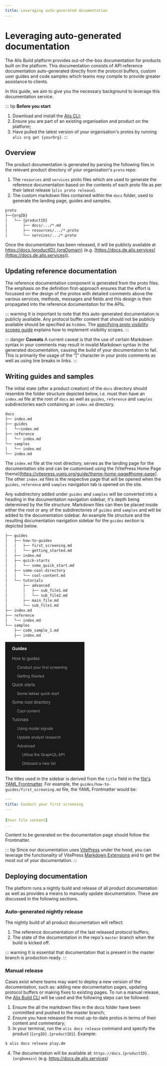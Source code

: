 ```yaml
---
title: Leveraging auto-generated documentation
---
```


# Leveraging auto-generated documentation

The Alis Build platform provides out-of-the-box documentation for products built on the platform. This documentation consists of API reference documentation auto-generated directly from the protocol buffers, custom user guides and code samples which teams may compile to provide greater assistance to clients.

In this guide, we aim to give you the necessary background to leverage this documentation service.

::: tip **Before you start**
1. Download and install the [Alis CLI](/guides/getting-started/command-line-interface);
2. Ensure you are part of an existing organisation and product on the platform;
3. Have pulled the latest version of your organisation's protos by running `alis org get {yourOrg}`.
:::

## Overview

The product documentation is generated by parsing the following files in the relevant product directory of your organisation's `proto` repo:
1. The `resources` and `services` proto files which are used to generate the reference documentation based on the contents of each proto file as per their latest release (`alis proto release`).
2. The custom markdown files contained within the `docs` folder, used to generate the landing page, guides and samples.
```
proto
├──{orgID}
│   └── {productID}
│       ├── docs/.../*.md
│       ├── resources/.../*.proto
│       └── services/.../*.proto
```

Once the documentation has been released, it will be publicly available at [https://docs.{productID}.{orgDomain}](https://docs.de.alis.services) (e.g. [https://docs.de.alis.services](https://docs.de.alis.services)).

## Updating reference documentation

The reference documentation component is generated from the proto files. The emphasis on the definition first-approach ensures that the effort is focussed on the design of the protos with detailed comments above the various services, methods, messages and fields and this design is then propagated into the reference documentation for the APIs.

::: warning
It is important to note that this auto-generated documentation is publicly available. Any protocol buffer content that should not be publicly available should be specified as `hidden`.
The [specifying proto visibility scopes guide](/guides/how-to-guides/proto-visibility-scopes) explains how to implement visibility scopes.
:::

::: danger **Caveats**
A current caveat is that the use of certain Markdown syntax in your comments may result in invalid Markdown syntax in the generated documentation, causing the build of your documentation to fail. This is primarily the usage of the “|” character in your proto comments as well as using line breaks in links.
:::

## Writing guides and samples

The initial state (after a product creation) of the `docs` directory should resemble the folder structure depicted below, i.e. must then have an `index.md` file at the root of `docs` as well as `guides`, `reference` and `samples` subdirectories each containing an `index.md` directory.

```
docs
├── index.md
├── guides
│   └──index.md
├── reference
│   └── index.md
└── samples
│   └── index.md
└── index.md
```

The `index.md` file at the root directory, serves as the landing page for the documentation site and can be customised using the (VitePress Home Page theme)[https://vitepress.vuejs.org/guide/theme-home-page#home-page]. The other `index.md` files is the respective page that will be opened when the `guides`, `reference` and `samples` navigation tab is opened on the site.

Any subdirectory added under `guides` and `samples` will be converted into a heading in the documentation navigation sidebar, it's depth being determined by the file structure. Markdown files can then be placed inside either the root or any of the subdirectories of `guides` and `samples` and will be added to the documentation sidebar. An example file structure and the resulting documentation navigation sidebar for the `guides` section is depicted below.


```
├── guides
│   ├── how-to-guides
│   │   ├── first_screening.md
│   │   └── getting_started.md
│   ├── index.md
│   ├── quick-starts
│   │   └── some_quick_start.md
│   ├── some-cool-directory
│   │   └── cool-content.md
│   └── tutorials
│       ├── advanced
│       │   ├── sub_file1.md
│       │   └── sub_file2.md
│       ├── main_file.md
│       └── sub_file1.md
├── index.md
├── reference
│   └── index.md
└── samples
    ├── code_sample_1.md
    ├── index.md
```
![](img/docs-folder-structure.png)


The titles used in the sidebar is derived from the `title` field in the [file's YAML Frontmatter](https://vitepress.vuejs.org/guide/frontmatter). For example, the `guides/how-to-guides/first_screening.md` file, the YAML Frontmatter would be:

```yaml
---
title: Conduct your first screening
---

{Your file content}
...
```

Content to be generated on the documentation page should follow the Frontmatter.

::: tip
Since our documentation uses [VitePress](https://vitepress.vuejs.org/) under the hood, you can leverage the functionality of VitePress [Markdown Extensions](https://vitepress.vuejs.org/guide/markdown) and to get the most out of your documentation.
:::


## Deploying documentation

The platform runs a nightly build and release of all product documentation as well as provides a means to manually update documentation. These are discussed in the following sections.

### Auto-generated nightly release

The nightly build of all product documentation will reflect:
1. The reference documentation of the last released protocol buffers;
2. The state of the documentation in the repo's `master` branch when the build is kicked off.

::: warning
It is essential that documentation that is present in the master branch is production ready.
:::

### Manual release

Cases exist where teams may want to deploy a new version of the documentation, such as: adding new documentation pages, updating protocol buffers or making fixes to existing pages. To run a manual release, the [Alis Build CLI](/guides/getting-started/command-line-interface) will be used and the following steps can be followed:

1. Ensure the all the markdown files in the docs folder have been committed and pushed to the master branch;
2. Ensure you have released the most up-to-date protos in terms of their content and commentary;
3. In your terminal, run the `alis docs release` command and specify the product (`{orgID}.{productID}`). Example:

```bash
$ alis docs release play.dm
```

4. The documentation will be available at: `https://docs.{productID}.{orgDomain}` (e.g. https://docs.de.alis.services)
